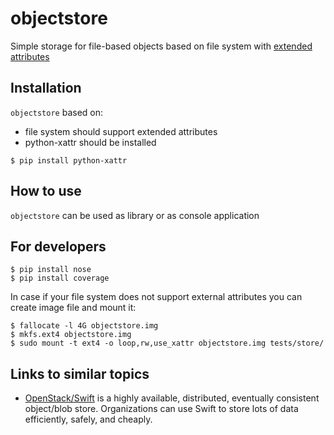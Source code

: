 objectstore
===========

Simple storage for file-based objects based on file system with [extended attributes](http://en.wikipedia.org/wiki/Extended_file_attributes)

## Installation

`objectstore` based on:
- file system should support extended attributes
- python-xattr should be installed
```
$ pip install python-xattr
```

## How to use

`objectstore` can be used as library or as console application

## For developers

```
$ pip install nose
$ pip install coverage
```

In case if your file system does not support external attributes you can create image file and mount it:
```
$ fallocate -l 4G objectstore.img
$ mkfs.ext4 objectstore.img
$ sudo mount -t ext4 -o loop,rw,use_xattr objectstore.img tests/store/
```

## Links to similar topics

- [OpenStack/Swift](http://docs.openstack.org/developer/swift/index.html) is a highly available, distributed, 
eventually consistent object/blob store. Organizations can use Swift to store lots of data efficiently, safely, 
and cheaply.



